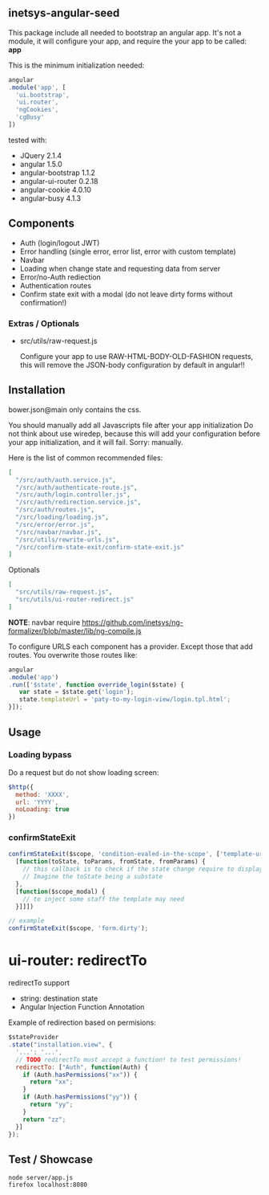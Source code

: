 ## inetsys-angular-seed

This package include all needed to bootstrap an angular app.
It's not a module, it will configure your app, and require the your app
to be called: **app**

This is the minimum initialization needed:

```js
angular
.module('app', [
  'ui.bootstrap',
  'ui.router',
  'ngCookies',
  'cgBusy'
])
```

tested with:
* JQuery 2.1.4
* angular 1.5.0
* angular-bootstrap 1.1.2
* angular-ui-router 0.2.18
* angular-cookie 4.0.10
* angular-busy 4.1.3

## Components

* Auth (login/logout JWT)
* Error handling (single error, error list, error with custom template)
* Navbar
* Loading when change state and requesting data from server
* Error/no-Auth rediection
* Authentication routes
* Confirm state exit with a modal (do not leave dirty forms without confirmation!)

### Extras / Optionals

* src/utils/raw-request.js

  Configure your app to use RAW-HTML-BODY-OLD-FASHION requests, this will remove the JSON-body configuration by default in angular!!


## Installation

bower.json@main only contains the css.

You should manually add all Javascripts file after your app initialization
Do not think about use wiredep, because this will add your configuration before your app initialization, and it will fail. Sorry: manually.

Here is the list of common recommended files:

```json
[
  "/src/auth/auth.service.js",
  "/src/auth/authenticate-route.js",
  "/src/auth/login.controller.js",
  "/src/auth/redirection.service.js",
  "/src/auth/routes.js",
  "/src/loading/loading.js",
  "/src/error/error.js",
  "/src/navbar/navbar.js",
  "/src/utils/rewrite-urls.js",
  "/src/confirm-state-exit/confirm-state-exit.js"
]
```

Optionals

```json
[
  "src/utils/raw-request.js",
  "src/utils/ui-router-redirect.js"
]
```

**NOTE**: navbar require https://github.com/inetsys/ng-formalizer/blob/master/lib/ng-compile.js

To configure URLS each component has a provider.
Except those that add routes. You overwrite those routes like:

```js
angular
.module('app')
.run(['$state', function override_login($state) {
   var state = $state.get('login');
   state.templateUrl = 'paty-to-my-login-view/login.tpl.html';
}]);
```

## Usage

### Loading bypass
Do a request but do not show loading screen:

```js
$http({
  method: 'XXXX',
  url: 'YYYY',
  noLoading: true
})

```

### confirmStateExit

```js
confirmStateExit($scope, 'condition-evaled-in-the-scope', ['template-url',
  [function(toState, toParams, fromState, fromParams) {
    // this callback is to check if the state change require to display the modal
    // Imagine the toState being a substate
  },
  [function($scope_modal) {
    // to inject some staff the template may need
  }]]])

// example
confirmStateExit($scope, 'form.dirty');
```

# ui-router: redirectTo

redirectTo support

* string: destination state
* Angular Injection Function Annotation


Example of redirection based on permisions:

```js
$stateProvider
.state("installation.view", {
  '...': '...',
  // TODO redirectTo must accept a function! to test permissions!
  redirectTo: ["Auth", function(Auth) {
    if (Auth.hasPermissions("xx")) {
      return "xx";
    }
    if (Auth.hasPermissions("yy")) {
      return "yy";
    }
    return "zz";
  }]
});
```

## Test / Showcase

```
node server/app.js
firefox localhost:8080
```
